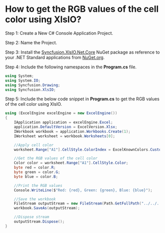 # How to get the RGB values of the cell color using XlsIO?

Step 1: Create a New C# Console Application Project.

Step 2: Name the Project.

Step 3: Install the [Syncfusion.XlsIO.Net.Core](https://www.nuget.org/packages/Syncfusion.XlsIO.Net.Core) NuGet package as reference to your .NET Standard applications from [NuGet.org](https://www.nuget.org).

Step 4: Include the following namespaces in the **Program.cs** file.

```csharp
using System;
using System.IO;
using Syncfusion.Drawing;
using Syncfusion.XlsIO;
```

Step 5: Include the below code snippet in **Program.cs** to get the RGB values of the cell color using XlsIO.

```csharp
using (ExcelEngine excelEngine = new ExcelEngine())
{
    IApplication application = excelEngine.Excel;
    application.DefaultVersion = ExcelVersion.Xlsx;
    IWorkbook workbook = application.Workbooks.Create(1);
    IWorksheet worksheet = workbook.Worksheets[0];

    //Apply cell color
    worksheet.Range["A1"].CellStyle.ColorIndex = ExcelKnownColors.Custom50;

    //Get the RGB values of the cell color
    Color color = worksheet.Range["A1"].CellStyle.Color;
    byte red = color.R;
    byte green = color.G;
    byte blue = color.B;

    //Print the RGB values
    Console.WriteLine($"Red: {red}, Green: {green}, Blue: {blue}");

    //Save the workbook
    FileStream outputStream = new FileStream(Path.GetFullPath("../../../Output/Output.xlsx"), FileMode.Create, FileAccess.Write);
    workbook.SaveAs(outputStream);

    //Dispose stream
    outputStream.Dispose();
}
```

